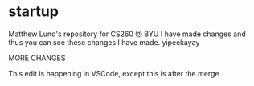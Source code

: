 # startup
Matthew Lund's repository for CS260 @ BYU
I have made changes and thus you can see these changes I have made.
yipeekayay

MORE CHANGES

This edit is happening in VSCode, except this is after the merge